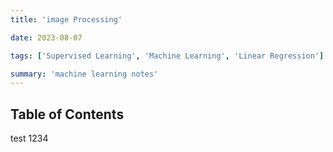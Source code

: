 ```yaml
---
title: 'image Processing'

date: 2023-08-07

tags: ['Supervised Learning', 'Machine Learning', 'Linear Regression']

summary: 'machine learning notes'
---
```


## Table of Contents

<TOCInline toc={props.toc} exclude="Table of Contents" />

test
1234
